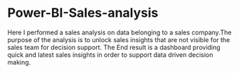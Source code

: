# Power-BI-Sales-analysis
 Here I performed a sales analysis on data belonging to a sales company.The purpose of the analysis is to unlock sales insights that are not visible for the sales team for decision support. The End result is a dashboard providing quick and latest sales insights in order to support data driven decision making.
